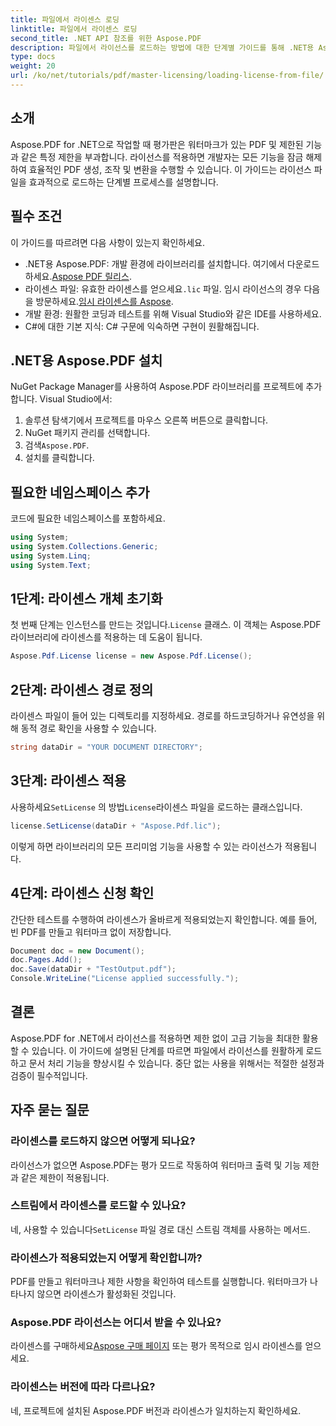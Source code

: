```yaml
---
title: 파일에서 라이센스 로딩
linktitle: 파일에서 라이센스 로딩
second_title: .NET API 참조를 위한 Aspose.PDF
description: 파일에서 라이선스를 로드하는 방법에 대한 단계별 가이드를 통해 .NET용 Aspose.PDF의 모든 잠재력을 활용하는 방법을 알아보세요.
type: docs
weight: 20
url: /ko/net/tutorials/pdf/master-licensing/loading-license-from-file/
---
```

## 소개  

Aspose.PDF for .NET으로 작업할 때 평가판은 워터마크가 있는 PDF 및 제한된 기능과 같은 특정 제한을 부과합니다. 라이선스를 적용하면 개발자는 모든 기능을 잠금 해제하여 효율적인 PDF 생성, 조작 및 변환을 수행할 수 있습니다. 이 가이드는 라이선스 파일을 효과적으로 로드하는 단계별 프로세스를 설명합니다.  

## 필수 조건  

이 가이드를 따르려면 다음 사항이 있는지 확인하세요.  

- .NET용 Aspose.PDF: 개발 환경에 라이브러리를 설치합니다. 여기에서 다운로드하세요.[Aspose PDF 릴리스](https://releases.aspose.com/pdf/net/).  
-  라이센스 파일: 유효한 라이센스를 얻으세요`.lic` 파일. 임시 라이선스의 경우 다음을 방문하세요.[임시 라이센스를 Aspose](https://purchase.aspose.com/temporary-license/).  
- 개발 환경: 원활한 코딩과 테스트를 위해 Visual Studio와 같은 IDE를 사용하세요.  
- C#에 대한 기본 지식: C# 구문에 익숙하면 구현이 원활해집니다.  

## .NET용 Aspose.PDF 설치  
NuGet Package Manager를 사용하여 Aspose.PDF 라이브러리를 프로젝트에 추가합니다. Visual Studio에서:  
1. 솔루션 탐색기에서 프로젝트를 마우스 오른쪽 버튼으로 클릭합니다.  
2. NuGet 패키지 관리를 선택합니다.  
3.  검색`Aspose.PDF`.  
4. 설치를 클릭합니다.  

## 필요한 네임스페이스 추가  
코드에 필요한 네임스페이스를 포함하세요.  

```csharp
using System;
using System.Collections.Generic;
using System.Linq;
using System.Text;
```  

## 1단계: 라이센스 개체 초기화  

 첫 번째 단계는 인스턴스를 만드는 것입니다.`License` 클래스. 이 객체는 Aspose.PDF 라이브러리에 라이센스를 적용하는 데 도움이 됩니다.  

```csharp
Aspose.Pdf.License license = new Aspose.Pdf.License();
```  

## 2단계: 라이센스 경로 정의  

라이센스 파일이 들어 있는 디렉토리를 지정하세요. 경로를 하드코딩하거나 유연성을 위해 동적 경로 확인을 사용할 수 있습니다.  

```csharp
string dataDir = "YOUR DOCUMENT DIRECTORY";
```  

## 3단계: 라이센스 적용  

 사용하세요`SetLicense` 의 방법`License`라이센스 파일을 로드하는 클래스입니다.  

```csharp
license.SetLicense(dataDir + "Aspose.Pdf.lic");
```  

이렇게 하면 라이브러리의 모든 프리미엄 기능을 사용할 수 있는 라이선스가 적용됩니다.  

## 4단계: 라이센스 신청 확인  

간단한 테스트를 수행하여 라이센스가 올바르게 적용되었는지 확인합니다. 예를 들어, 빈 PDF를 만들고 워터마크 없이 저장합니다.  

```csharp
Document doc = new Document();
doc.Pages.Add();
doc.Save(dataDir + "TestOutput.pdf");
Console.WriteLine("License applied successfully.");
```  

## 결론  

Aspose.PDF for .NET에서 라이선스를 적용하면 제한 없이 고급 기능을 최대한 활용할 수 있습니다. 이 가이드에 설명된 단계를 따르면 파일에서 라이선스를 원활하게 로드하고 문서 처리 기능을 향상시킬 수 있습니다. 중단 없는 사용을 위해서는 적절한 설정과 검증이 필수적입니다.  

## 자주 묻는 질문  

### 라이센스를 로드하지 않으면 어떻게 되나요?  
라이선스가 없으면 Aspose.PDF는 평가 모드로 작동하여 워터마크 출력 및 기능 제한과 같은 제한이 적용됩니다.  

### 스트림에서 라이센스를 로드할 수 있나요?  
 네, 사용할 수 있습니다`SetLicense` 파일 경로 대신 스트림 객체를 사용하는 메서드.  

### 라이센스가 적용되었는지 어떻게 확인합니까?  
PDF를 만들고 워터마크나 제한 사항을 확인하여 테스트를 실행합니다. 워터마크가 나타나지 않으면 라이센스가 활성화된 것입니다.  

### Aspose.PDF 라이선스는 어디서 받을 수 있나요?  
 라이센스를 구매하세요[Aspose 구매 페이지](https://purchase.aspose.com/buy) 또는 평가 목적으로 임시 라이센스를 얻으세요.  

### 라이센스는 버전에 따라 다르나요?  
네, 프로젝트에 설치된 Aspose.PDF 버전과 라이센스가 일치하는지 확인하세요.  